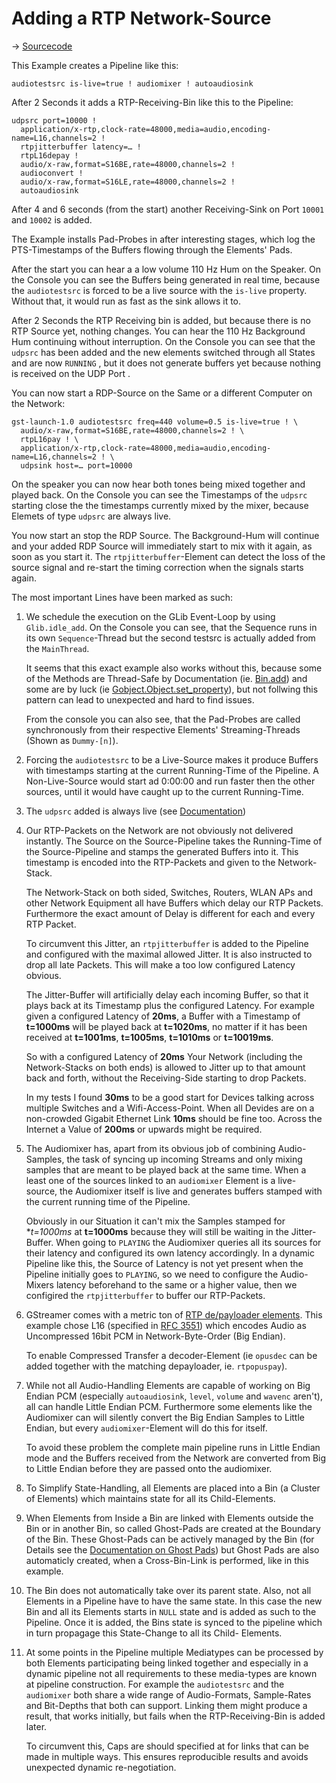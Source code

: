 # Adding a RTP Network-Source
→ [Sourcecode](02-add-network-source.py)

This Example creates a Pipeline like this:

```
audiotestsrc is-live=true ! audiomixer ! autoaudiosink
```

After 2 Seconds it adds a RTP-Receiving-Bin like this to the Pipeline:
```
udpsrc port=10000 !
  application/x-rtp,clock-rate=48000,media=audio,encoding-name=L16,channels=2 !
  rtpjitterbuffer latency=… !
  rtpL16depay !
  audio/x-raw,format=S16BE,rate=48000,channels=2 !
  audioconvert !
  audio/x-raw,format=S16LE,rate=48000,channels=2 !
  autoaudiosink
```

After 4 and 6 seconds (from the start) another Receiving-Sink on Port `10001` and `10002` is added.

The Example installs Pad-Probes in after interesting stages, which log the PTS-Timestamps
of the Buffers flowing through the Elements' Pads.

After the start you can hear a a low volume 110 Hz Hum on the Speaker. On the Console you can see the Buffers being
generated in real time, because the `audiotestsrc` is forced to be a live source with the `is-live` property.
Without that, it would run as fast as the sink allows it to. 

After 2 Seconds the RTP Receiving bin is added, but because there is no RTP Source yet, nothing changes.
You can hear the 110 Hz Background Hum continuing without interruption. On the Console you can see that the `udpsrc`
has been added and the new elements switched through all States and are now `RUNNING` , but it does not generate
buffers yet because nothing is received on the UDP Port .

You can now start a RDP-Source on the Same or a different Computer on the Network:
```
gst-launch-1.0 audiotestsrc freq=440 volume=0.5 is-live=true ! \
  audio/x-raw,format=S16BE,rate=48000,channels=2 ! \
  rtpL16pay ! \
  application/x-rtp,clock-rate=48000,media=audio,encoding-name=L16,channels=2 ! \
  udpsink host=… port=10000
```

On the speaker you can now hear both tones being mixed together and played back.
On the Console you can see the Timestamps of the `udpsrc` starting close the the timestamps currently mixed by
the mixer, because Elemets of type `udpsrc` are always live.

You now start an stop the RDP Source. The Background-Hum will continue and your added RDP Source will immediately start
to mix with it again, as soon as you start it. The `rtpjitterbuffer`-Element can detect the loss of the source signal
and re-start the timing correction when the signals starts again.

The most important Lines have been marked as such:

 1. We schedule the execution on the GLib Event-Loop by using `Glib.idle_add`. On the Console you can see, that the
    Sequence runs in its own `Sequence`-Thread but the second testsrc is actually added from the `MainThread`.

    It seems that this exact example also works without this, because some of the Methods are Thread-Safe by
    Documentation (ie. [Bin.add](https://lazka.github.io/pgi-docs/#Gst-1.0/classes/Bin.html#Gst.Bin.add)) and some are
    by luck (ie [Gobject.Object.set_property](https://lazka.github.io/pgi-docs/#GObject-2.0/classes/Object.html#GObject.Object.set_property)),
    but not follwing this pattern can lead to unexpected and hard to find issues.

    From the console you can also see, that the Pad-Probes are called synchronously from their respective Elements' 
    Streaming-Threads (Shown as `Dummy-[n]`).

 2. Forcing the `audiotestsrc` to be a Live-Source makes it produce Buffers with timestamps starting at the current
    Running-Time of the Pipeline. A Non-Live-Source would start ad 0:00:00 and run faster then the other sources,
    until it would have caught up to the current Running-Time.
 
 3. The `udpsrc` added is always live (see [Documentation](https://gstreamer.freedesktop.org/data/doc/gstreamer/head/gst-plugins-good/html/gst-plugins-good-plugins-udpsrc.html#gst-plugins-good-plugins-udpsrc.description]))

 4. Our RTP-Packets on the Network are not obviously not delivered instantly. The Source on the Source-Pipeline takes the
    Running-Time of the Source-Pipeline and stamps the generated Buffers into it. This timestamp is encoded into the 
    RTP-Packets and given to the Network-Stack.
 
    The Network-Stack on both sided, Switches, Routers, WLAN APs and other Network Equipment all have Buffers which delay 
    our RTP Packets. Furthermore the exact amount of Delay is different for each and every RTP Packet.
    
    To circumvent this Jitter, an `rtpjitterbuffer` is added to the Pipeline and configured with the maximal allowed Jitter.
    It is also instructed to drop all late Packets. This will make a too low configured Latency obvious.
    
    The Jitter-Buffer will artificially delay each incoming Buffer, so that it plays back at its Timestamp plus the 
    configured Latency. For example given a configured Latency of **20ms**, a Buffer with a Timestamp of **t=1000ms** 
    will be played back at **t=1020ms**, no matter if it has been received at **t=1001ms**, **t=1005ms**, **t=1010ms** 
    or **t=10019ms**.
    
    So with a configured Latency of **20ms** Your Network (including the Network-Stacks on both ends) is allowed to 
    Jitter up to that amount back and forth, without the Receiving-Side starting to drop Packets.
    
    In my tests I found **30ms** to be a good start for Devices talking across multiple Switches and a Wifi-Access-Point.
    When all Devides are on a non-crowded Gigabit Ethernet Link **10ms** should be fine too.
    Across the Internet a Value of **200ms** or upwards might be required.

 5. The Audiomixer has, apart from its obvious job of combining Audio-Samples, the task of syncing up incoming Streams
    and only mixing samples that are meant to be played back at the same time. When a least one of the sources linked to
    an `audiomixer` Element is a live-source, the Audiomixer itself is live and generates buffers stamped with the current
    running time of the Pipeline.
    
    Obviously in our Situation it can't mix the Samples stamped for **t=1000ms* at **t=1000ms** because they will still
    be waiting in the Jitter-Buffer. When going to `PLAYING` the Audiomixer queries all its sources for their latency and
    configured its own latency accordingly. In a dynamic Pipeline like this, the Source of Latency is not yet present when
    the Pipeline initially goes to `PLAYING`, so we need to configure the Audio-Mixers latency beforehand to the same or
    a higher value, then we configired the `rtpjitterbuffer` to buffer our RTP-Packets.
 
 6. GStreamer comes with a metric ton of [RTP de/payloader elements](https://gstreamer.freedesktop.org/data/doc/gstreamer/head/gst-plugins-good-plugins/html/gst-plugins-good-plugins-plugin-rtp.html).
    This example chose L16 (specified in [RFC 3551](https://tools.ietf.org/html/rfc3551)) which encodes Audio as Uncompressed
    16bit PCM in Network-Byte-Order (Big Endian).
    
    To enable Compressed Transfer a decoder-Element (ie `opusdec` can be added together with the matching depayloader,
    ie. `rtpopuspay`).

 7. While not all Audio-Handling Elements are capable of working on Big Endian PCM (especially `autoaudiosink`, `level`,
    `volume` and `wavenc` aren't), all can handle Little Endian PCM. Furthermore some elements like the Audiomixer can
    will silently convert the Big Endian Samples to Little Endian, but every `audiomixer`-Element will do this for itself.
    
    To avoid these problem the complete main pipeline runs in Little Endian mode and the Buffers received from the Network
    are converted from Big to Little Endian before they are passed onto the audiomixer.

 8. To Simplify State-Handling, all Elements are placed into a Bin (a Cluster of Elements) which maintains state for all
    its Child-Elements.

 9. When Elements from Inside a Bin are linked with Elements outside the Bin or in another Bin, so called Ghost-Pads are
    created at the Boundary of the Bin. These Ghost-Pads can be actively managed by the Bin (for Details see the 
    [Documentation on Ghost Pads](https://gstreamer.freedesktop.org/documentation/application-development/basics/pads.html?gi-language=c#ghost-pads))
    but Ghost Pads are also automaticly created, when a Cross-Bin-Link is performed, like in this example.

10. The Bin does not automatically take over its parent state. Also, not all Elements in a Pipeline have to have the
    same state. In this case the new Bin and all its Elements starts in `NULL` state and is added as such to the Pipeline.
    Once it is added, the Bins state is synced to the pipeline which in turn propagage this State-Change to all its Child-
    Elements.

11. At some points in the Pipeline multiple Mediatypes can be processed by both Elements participating being linked together
    and especially in a dynamic pipeline not all requirements to these media-types are known at pipeline construction.
    For example the `audiotestsrc` and the `audiomixer` both share a wide range of Audio-Formats, Sample-Rates and
    Bit-Depths that both can support. Linking them might produce a result, that works initially, but fails when the 
    RTP-Receiving-Bin is added later.
    
    To circumvent this, Caps are should specified at for links that can be made in multiple ways. This ensures reproducible
    results and avoids unexpected dynamic re-negotiation. 
